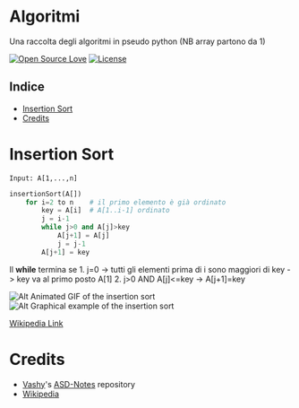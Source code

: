 # Algoritmi

Una raccolta degli algoritmi in pseudo python (NB array partono da 1)

[![Open Source Love](https://badges.frapsoft.com/os/v1/open-source.svg?v=103)](https://opensource.org/licenses/Apache-2.0) [![License](https://img.shields.io/badge/license-Apache%202.0-blue.svg)](https://www.apache.org/licenses/LICENSE-2.0)

## Indice

- [Insertion Sort](#insertion-sort)
- [Credits](#credits)


# Insertion Sort

`Input: A[1,...,n]`

```python
insertionSort(A[])
	for i=2 to n	# il primo elemento è già ordinato
		key = A[i]	# A[1..i-1] ordinato
		j = i-1
		while j>0 and A[j]>key
			A[j+1] = A[j]
			j = j-1
		A[j+1] = key
```
Il **while** termina se
	1. j=0 -> tutti gli elementi prima di i sono maggiori di key -> key va al primo posto A[1]
	2. j>0 AND A[j]<=key -> A[j+1]=key
	


![Alt Animated GIF of the insertion sort](https://upload.wikimedia.org/wikipedia/commons/4/42/Insertion_sort.gif)
![Alt Graphical example of the insertion sort](https://upload.wikimedia.org/wikipedia/commons/0/0f/Insertion-sort-example-300px.gif)

[Wikipedia Link](https://en.wikipedia.org/wiki/Insertion_sort "Insertion Sort link to Wikipedia")

# Credits

* [Vashy](https://github.com/Vashy)'s [ASD-Notes](https://github.com/Vashy/ASD-Notes) repository
* [Wikipedia](https://en.wikipedia.org)
